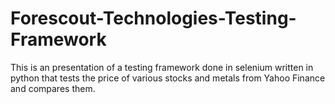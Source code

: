 # Forescout-Technologies-Testing-Framework

This is an presentation of a testing framework done in selenium written in python that tests the price of various stocks and metals from Yahoo Finance and compares them.
